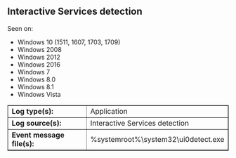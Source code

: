 ## Interactive Services detection

Seen on:
* Windows 10 (1511, 1607, 1703, 1709)
* Windows 2008
* Windows 2012
* Windows 2016
* Windows 7
* Windows 8.0
* Windows 8.1
* Windows Vista

<table border="1" class="docutils">
  <tbody>
    <tr>
      <td><b>Log type(s):</b></td>
      <td>Application</td>
    </tr>
    <tr>
      <td><b>Log source(s):</b></td>
      <td>Interactive Services detection</td>
    </tr>
    <tr>
      <td><b>Event message file(s):</b></td>
      <td>%systemroot%\system32\ui0detect.exe</td>
    </tr>
  </tbody>
</table>

&nbsp;

